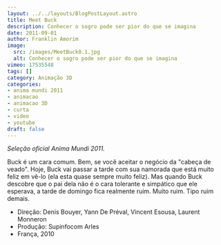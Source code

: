```yaml
---
layout: ../../layouts/BlogPostLayout.astro
title: Meet Buck
description: Conhecer o sogro pode ser pior do que se imagina
date: 2011-09-01
author: Franklin Amorim
image:
  src: /images/MeetBuck0.1.jpg
  alt: Conhecer o sogro pode ser pior do que se imagina
vimeo: 17535548
tags: []
category: Animação 3D
categories:
- anima mundi 2011
- animacao
- animacao 3D
- curta
- video
- youtube
draft: false
---
```


_Seleção oficial Anima Mundi 2011._ 

Buck é um cara comum. Bem, se você aceitar o negócio da "cabeça de veado". Hoje, Buck vai passar a tarde com sua namorada que está muito feliz em vê-lo (ela esta quase sempre muito feliz). Mas quando Buck descobre que o pai dela não é o cara tolerante e simpático que ele esperava, a tarde de domingo fica realmente ruim. Muito ruim. Tipo ruim demais.

- Direção: Denis Bouyer, Yann De Préval, Vincent Esousa, Laurent Monneron
- Produção: Supinfocom Arles
- França, 2010
